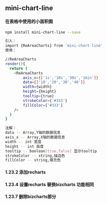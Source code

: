 ## mini-chart-line



#### 在表格中使用的小面积图

````bash
npm install mini-chart-line --save

引入：
import {ReAreaCharts} from 'mini-chart-line'
使用：

//ReAreaCharts
render(){
  return (
    <ReAreaCharts 
        axis_x={['1s','10s','30s','1min']}
        data={['10','20','30','40']} 
        width={width}
        height={height}
        tooltip={true}
        strokeColor={'#333'}
        fillColor={'#333'}
    />
  )
}

注解：
data -- Array,Y轴的数据信息 
axis_x -- Array,X轴的数据信息
width -- int 宽度
height -- int 高度
tooltip -- boolean[true,false] 显示tooltip
strokeColor -- string,描边色
fillColor -- string,填充色
````


#### 1.23.2 添加recharts
#### 1.23.4 设置recharts 替换bizcharts 功能相同
#### 1.23.7 删除bizcharts部分 



